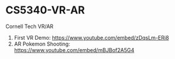 # CS5340-VR-AR
Cornell Tech VR/AR

1. First VR Demo: https://www.youtube.com/embed/zDqsLm-ERi8
2. AR Pokemon Shooting: https://www.youtube.com/embed/mBJBof2A5G4
